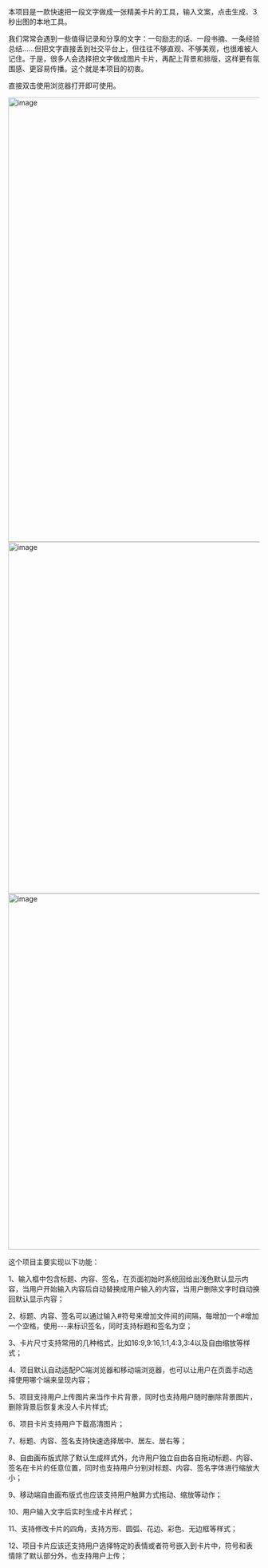 本项目是一款快速把一段文字做成一张精美卡片的工具，输入文案，点击生成、3 秒出图的本地工具。


我们常常会遇到一些值得记录和分享的文字：一句励志的话、一段书摘、一条经验总结……但把文字直接丢到社交平台上，但往往不够直观、不够美观，也很难被人记住。于是，很多人会选择把文字做成图片卡片，再配上背景和排版，这样更有氛围感、更容易传播。这个就是本项目的初衷。



直接双击使用浏览器打开即可使用。

<img width="1615" height="890" alt="image" src="https://github.com/user-attachments/assets/a29551b9-efab-4977-8b8b-59d3486c07a4" />

<img width="1622" height="704" alt="image" src="https://github.com/user-attachments/assets/3c632aeb-65bb-4e5d-890a-f3ccbbee78c4" />

<img width="1579" height="713" alt="image" src="https://github.com/user-attachments/assets/c49a3067-f582-4974-bb63-077bf3f398cc" />





这个项目主要实现以下功能：

1、输入框中包含标题、内容、签名，在页面初始时系统回给出浅色默认显示内容，当用户开始输入内容后自动替换成用户输入的内容，当用户删除文字时自动换回默认显示内容；

2、标题、内容、签名可以通过输入#符号来增加文件间的间隔，每增加一个#增加一个空格，使用---来标识签名，同时支持标题和签名为空；

3、卡片尺寸支持常用的几种格式，比如16:9,9:16,1:1,4:3,3:4以及自由缩放等样式；

4、项目默认自动适配PC端浏览器和移动端浏览器，也可以让用户在页面手动选择使用哪个端来呈现内容；

5、项目支持用户上传图片来当作卡片背景，同时也支持用户随时删除背景图片，删除背景后恢复未没人卡片样式;

6、项目卡片支持用户下载高清图片；

7、标题、内容、签名支持快速选择居中、居左、居右等；

8、自由画布版式除了默认生成样式外，允许用户独立自由各自拖动标题、内容、签名在卡片的任意位置，同时也支持用户分别对标题、内容、签名字体进行缩放大小；

9、移动端自由画布版式也应该支持用户触屏方式拖动、缩放等动作；

10、用户输入文字后实时生成卡片样式；

11、支持修改卡片的四角，支持方形、圆弧、花边、彩色、无边框等样式；

12、项目卡片应该还支持用户选择特定的表情或者符号嵌入到卡片中，符号和表情除了默认部分外，也支持用户上传；
